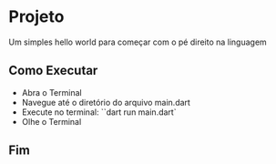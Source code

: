 # Projeto

Um simples hello world para começar com o pé direito na linguagem

## Como Executar

- Abra o Terminal
- Navegue até o diretório do arquivo main.dart
- Execute no terminal: ``dart run main.dart`
- Olhe o Terminal

## Fim
